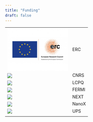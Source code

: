 ```yaml
---
title: "Funding"
draft: false
---
```


|                                                                          |       |
| ------------------------------------------------------------------------ | ----- |
| <img width="200" style="vertical-align: middle;" src="/img/ERC.jpg" />  | ERC   |
| <img width="200" style="vertical-align: middle;" src="/img/CNRS.png" />  | CNRS  |
| <img width="300" style="vertical-align: middle;" src="/img/LCPQ.png" />  | LCPQ  |
| <img width="300" style="vertical-align: middle;" src="/img/FERMI.png" /> | FERMI |
| <img width="300" style="vertical-align: middle;" src="/img/NEXT.jpg" />  | NEXT  |
| <img width="300" style="vertical-align: middle;" src="/img/NanoX.jpg" /> | NanoX |
| <img width="300" style="vertical-align: middle;" src="/img/UPS.png" />   | UPS   |
|                                                                          |       |
